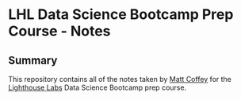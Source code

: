 # LHL Data Science Bootcamp Prep Course - Notes
## Summary
This repository contains all of the notes taken by [Matt Coffey](https://github.com/monolith1) for the [Lighthouse Labs](https://www.lighthouselabs.ca/) Data Science Bootcamp prep course.
